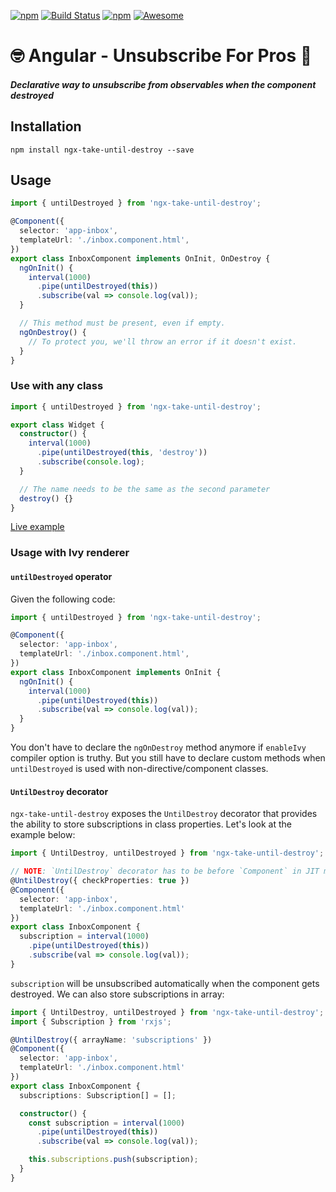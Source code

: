 [![npm](https://img.shields.io/npm/dt/ngx-take-until-destroy.svg)]()
[![Build Status](https://semaphoreci.com/api/v1/netanel7799/ngx-take-until-destroy/branches/master/badge.svg)](https://semaphoreci.com/netanel7799/ngx-take-until-destroy)
[![npm](https://img.shields.io/npm/l/ngx-take-until-destroy.svg)]()
[![Awesome](https://cdn.rawgit.com/sindresorhus/awesome/d7305f38d29fed78fa85652e3a63e154dd8e8829/media/badge.svg)](https://github.com/sindresorhus/awesome)

# 🤓 Angular - Unsubscribe For Pros 💪

##### Declarative way to unsubscribe from observables when the component destroyed

## Installation

`npm install ngx-take-until-destroy --save`

## Usage

```ts
import { untilDestroyed } from 'ngx-take-until-destroy';

@Component({
  selector: 'app-inbox',
  templateUrl: './inbox.component.html',
})
export class InboxComponent implements OnInit, OnDestroy {
  ngOnInit() {
    interval(1000)
      .pipe(untilDestroyed(this))
      .subscribe(val => console.log(val));
  }

  // This method must be present, even if empty.
  ngOnDestroy() {
    // To protect you, we'll throw an error if it doesn't exist.
  }
}
```


### Use with any class

```ts
import { untilDestroyed } from 'ngx-take-until-destroy';

export class Widget {
  constructor() {
    interval(1000)
      .pipe(untilDestroyed(this, 'destroy'))
      .subscribe(console.log);
  }

  // The name needs to be the same as the second parameter
  destroy() {}
}
```

[Live example](https://stackblitz.com/edit/ngx-take-until-demo)

### Usage with Ivy renderer

#### `untilDestroyed` operator

Given the following code:

```ts
import { untilDestroyed } from 'ngx-take-until-destroy';

@Component({
  selector: 'app-inbox',
  templateUrl: './inbox.component.html',
})
export class InboxComponent implements OnInit {
  ngOnInit() {
    interval(1000)
      .pipe(untilDestroyed(this))
      .subscribe(val => console.log(val));
  }
}
```

You don't have to declare the `ngOnDestroy` method anymore if `enableIvy` compiler option is truthy. But you still have to declare custom methods when `untilDestroyed` is used with non-directive/component classes.

#### `UntilDestroy` decorator

`ngx-take-until-destroy` exposes the `UntilDestroy` decorator that provides the ability to store subscriptions in class properties. Let's look at the example below:

```ts
import { UntilDestroy, untilDestroyed } from 'ngx-take-until-destroy';

// NOTE: `UntilDestroy` decorator has to be before `Component` in JIT mode!
@UntilDestroy({ checkProperties: true })
@Component({
  selector: 'app-inbox',
  templateUrl: './inbox.component.html'
})
export class InboxComponent {
  subscription = interval(1000)
    .pipe(untilDestroyed(this))
    .subscribe(val => console.log(val));
}
```

`subscription` will be unsubscribed automatically when the component gets destroyed. We can also store subscriptions in array:

```ts
import { UntilDestroy, untilDestroyed } from 'ngx-take-until-destroy';
import { Subscription } from 'rxjs';

@UntilDestroy({ arrayName: 'subscriptions' })
@Component({
  selector: 'app-inbox',
  templateUrl: './inbox.component.html'
})
export class InboxComponent {
  subscriptions: Subscription[] = [];

  constructor() {
    const subscription = interval(1000)
      .pipe(untilDestroyed(this))
      .subscribe(val => console.log(val));

    this.subscriptions.push(subscription);
  }
}
```

